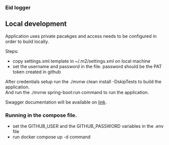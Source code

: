 ### Eid logger


## Local development

Application uses private pacakges and access needs to be configured in order to build locally.

Steps:
- copy settings.xml.template in ~/.m2/settings.xml on local machine
- set the username and password in the file. password should be the PAT token created in github

After credentials setup run the ./mvnw clean install -DskipTests to build the application. <br/>
And run the ./mvnw spring-boot:run command to run the application.

Swagger documentation will be available on [link](http://localhost:8080/swagger-ui/index.html).

### Running in the compose file.
- set the GITHUB_USER and the GITHUB_PASSWORD variables in the .env file
- run docker compose up -d command
